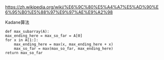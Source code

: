 https://zh.wikipedia.org/wiki/%E6%9C%80%E5%A4%A7%E5%AD%90%E6%95%B0%E5%88%97%E9%97%AE%E9%A2%98

Kadane算法

```
def max_subarray(A):
max_ending_here = max_so_far = A[0]
for x in A[1:]:
    max_ending_here = max(x, max_ending_here + x)
    max_so_far = max(max_so_far, max_ending_here)
return max_so_far
```
